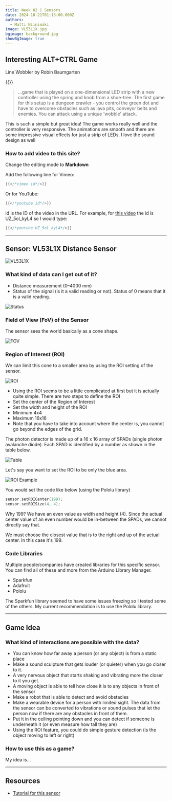 ```yaml
---
title: Week 02 | Sensors
date: 2024-10-21T01:13:00.000Z
authors:
  - Matti Niinimäki
image: VL53L1X.jpg
bgimage: background.jpg
showBgImage: true
---
```

## Interesting ALT+CTRL Game

Line Wobbler by Robin Baumgarten

{{<youtube UZ_5ol_kyL4>}}

> ...game that is played on a one-dimensional LED strip with a new controller using the spring and knob from a shoe-tree. The first game for this setup is a dungeon crawler - you control the green dot and have to overcome obstacles such as lava pits, conveyor belts and enemies. You can attack using a unique 'wobble' attack.

This is such a simple but great idea! The game works really well and the controller is very responsive. The animations are smooth and there are some impressive visual effects for just a strip of LEDs. I love the sound design as well

### How to add video to this site?

Change the editing mode to **Markdown**

Add the following line for Vimeo:

```go
{{</*vimeo id*/>}}
```

Or for YouTube:

```go
{{</*youtube id*/>}}
```

id is the ID of the video in the URL. For example, for [this video](https://www.youtube.com/watch?v=UZ_5ol_kyL4) the id is UZ_5ol_kyL4 so I would type:

```go
{{</*youtube UZ_5ol_kyL4*/>}}
```

- - -

## Sensor: VL53L1X Distance Sensor

![VL53L1X](VL53L1X.jpg)

### What kind of data can I get out of it?

* Distance measurement (0–4000 mm)
* Status of the signal (is it a valid reading or not). Status of 0 means that it is a valid reading.

![Status](status.png)

### Field of View (FoV) of the Sensor

The sensor sees the world basically as a cone shape.

![FOV](fov.png)

### Region of Interest (ROI)

We can limit this cone to a smaller area by using the ROI setting of the sensor.

![ROI](roi.png)

* Using the ROI seems to be a little complicated at first but it is actually quite simple. There are two steps to define the ROI
* Set the center of the Region of Interest
* Set the width and height of the ROI
* Minimum 4x4
* Maximum 16x16
* Note that you have to take into account where the center is, you cannot go beyond the edges of the grid.

The photon detector is made up of a 16 x 16 array of SPADs (single photon avalanche diode). Each SPAD is identified by a number as shown in the table below.

![Table](table.jpg)

Let's say you want to set the ROI to be only the blue area. 

![ROI Example](roi_example.jpg)

You would set the code like below (using the Pololu library)

```c
sensor.setROICenter(199);
sensor.setROISize(4, 4);
```

Why 199? We have an even value as width and height (4). Since the actual center value of an even number would be in-between the SPADs, we cannot directly say that.

We must choose the closest value that is to the right and up of the actual center. In this case it's 199.

### Code Libraries

Multiple people/companies have created libraries for this specific sensor. You can find all of these and more from the Arduino Library Manager.

* Sparkfun
* Adafruit
* Pololu

The Sparkfun library seemed to have some issues freezing so I tested some of the others. My current recommendation is to use the Pololu library.

- - -

## Game Idea

### What kind of interactions are possible with the data?

* You can know how far away a person (or any object) is from a static place
* Make a sound sculpture that gets louder (or quieter) when you go closer to it.
* A very nervous object that starts shaking and vibrating more the closer to it you get.
* A moving object is able to tell how close it is to any objects in front of the sensor
* Make a robot that is able to detect and avoid obstacles
* Make a wearable device for a person with limited sight. The data from the sensor can be converted to vibrations or sound pulses that let the person now if there are any obstacles in front of them.
* Put it in the ceiling pointing down and you can detect if someone is underneath it (or even measure how tall they are)
* Using the ROI feature, you could do simple gesture detection (is the object moving to left or right)

### How to use this as a game?

My idea is...

- - -

## Resources

* [Tutorial for this sensor](https://learn.newmedia.dog/tutorials/arduino-and-electronics/sensors/distance-vl53l1x/)
